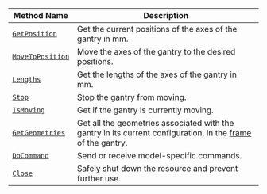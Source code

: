 <!-- prettier-ignore -->
Method Name | Description
----------- | -----------
[`GetPosition`](/platform/build/configure/components/gantry/#getposition) | Get the current positions of the axes of the gantry in mm.
[`MoveToPosition`](/platform/build/configure/components/gantry/#movetoposition) | Move the axes of the gantry to the desired positions.
[`Lengths`](/platform/build/configure/components/gantry/#lengths) | Get the lengths of the axes of the gantry in mm.
[`Stop`](/platform/build/configure/components/gantry/#stop) | Stop the gantry from moving.
[`IsMoving`](/platform/build/configure/components/gantry/#ismoving) | Get if the gantry is currently moving.
[`GetGeometries`](/platform/build/configure/components/gantry/#getgeometries) | Get all the geometries associated with the gantry in its current configuration, in the [frame](/platform/build/configure/services/frame-system/) of the gantry.
[`DoCommand`](/platform/build/configure/components/gantry/#docommand) | Send or receive model-specific commands.
[`Close`](/platform/build/configure/components/gantry/#close) | Safely shut down the resource and prevent further use.
